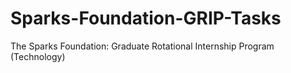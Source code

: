 # Sparks-Foundation-GRIP-Tasks
The Sparks Foundation: Graduate Rotational Internship Program (Technology)
